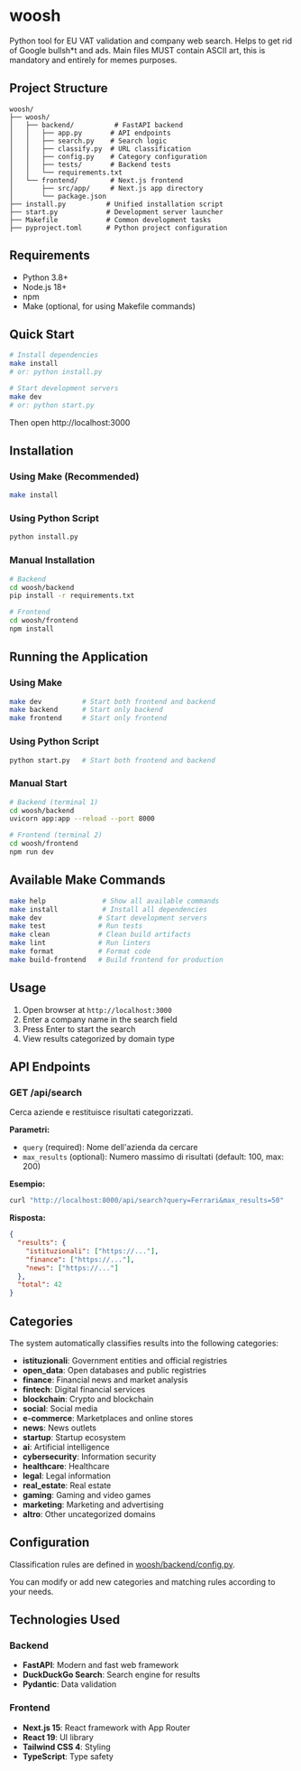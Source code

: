 # woosh

Python tool for EU VAT validation and company web search. Helps to get rid of Google bullsh*t and ads.
Main files MUST contain ASCII art, this is mandatory and entirely for memes purposes.

## Project Structure

```
woosh/
├── woosh/
│   ├── backend/          # FastAPI backend
│   │   ├── app.py       # API endpoints
│   │   ├── search.py    # Search logic
│   │   ├── classify.py  # URL classification
│   │   ├── config.py    # Category configuration
│   │   ├── tests/       # Backend tests
│   │   └── requirements.txt
│   └── frontend/        # Next.js frontend
│       ├── src/app/     # Next.js app directory
│       └── package.json
├── install.py          # Unified installation script
├── start.py            # Development server launcher
├── Makefile            # Common development tasks
├── pyproject.toml      # Python project configuration

```

## Requirements

- Python 3.8+
- Node.js 18+
- npm
- Make (optional, for using Makefile commands)

## Quick Start

```bash
# Install dependencies
make install
# or: python install.py

# Start development servers
make dev
# or: python start.py
```

Then open http://localhost:3000

## Installation

### Using Make (Recommended)

```bash
make install
```

### Using Python Script

```bash
python install.py
```

### Manual Installation

```bash
# Backend
cd woosh/backend
pip install -r requirements.txt

# Frontend
cd woosh/frontend
npm install
```

## Running the Application

### Using Make

```bash
make dev          # Start both frontend and backend
make backend      # Start only backend
make frontend     # Start only frontend
```

### Using Python Script

```bash
python start.py   # Start both frontend and backend
```

### Manual Start

```bash
# Backend (terminal 1)
cd woosh/backend
uvicorn app:app --reload --port 8000

# Frontend (terminal 2)
cd woosh/frontend
npm run dev
```

## Available Make Commands

```bash
make help              # Show all available commands
make install           # Install all dependencies
make dev              # Start development servers
make test             # Run tests
make clean            # Clean build artifacts
make lint             # Run linters
make format           # Format code
make build-frontend   # Build frontend for production
```

## Usage

1. Open browser at `http://localhost:3000`
2. Enter a company name in the search field
3. Press Enter to start the search
4. View results categorized by domain type

## API Endpoints

### GET /api/search

Cerca aziende e restituisce risultati categorizzati.

**Parametri:**
- `query` (required): Nome dell'azienda da cercare
- `max_results` (optional): Numero massimo di risultati (default: 100, max: 200)

**Esempio:**
```bash
curl "http://localhost:8000/api/search?query=Ferrari&max_results=50"
```

**Risposta:**
```json
{
  "results": {
    "istituzionali": ["https://..."],
    "finance": ["https://..."],
    "news": ["https://..."]
  },
  "total": 42
}
```

## Categories

The system automatically classifies results into the following categories:

- **istituzionali**: Government entities and official registries
- **open_data**: Open databases and public registries
- **finance**: Financial news and market analysis
- **fintech**: Digital financial services
- **blockchain**: Crypto and blockchain
- **social**: Social media
- **e-commerce**: Marketplaces and online stores
- **news**: News outlets
- **startup**: Startup ecosystem
- **ai**: Artificial intelligence
- **cybersecurity**: Information security
- **healthcare**: Healthcare
- **legal**: Legal information
- **real_estate**: Real estate
- **gaming**: Gaming and video games
- **marketing**: Marketing and advertising
- **altro**: Other uncategorized domains

## Configuration

Classification rules are defined in [woosh/backend/config.py](woosh/backend/config.py).

You can modify or add new categories and matching rules according to your needs.

## Technologies Used

### Backend

- **FastAPI**: Modern and fast web framework
- **DuckDuckGo Search**: Search engine for results
- **Pydantic**: Data validation

### Frontend

- **Next.js 15**: React framework with App Router
- **React 19**: UI library
- **Tailwind CSS 4**: Styling
- **TypeScript**: Type safety
